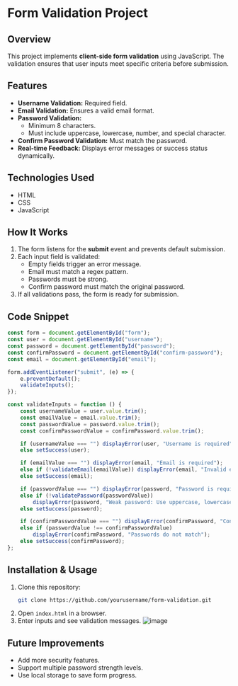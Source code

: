 # Form Validation Project

## Overview
This project implements **client-side form validation** using JavaScript. The validation ensures that user inputs meet specific criteria before submission.

## Features
- **Username Validation:** Required field.
- **Email Validation:** Ensures a valid email format.
- **Password Validation:**
  - Minimum 8 characters.
  - Must include uppercase, lowercase, number, and special character.
- **Confirm Password Validation:** Must match the password.
- **Real-time Feedback:** Displays error messages or success status dynamically.

## Technologies Used
- HTML
- CSS
- JavaScript

## How It Works
1. The form listens for the **submit** event and prevents default submission.
2. Each input field is validated:
   - Empty fields trigger an error message.
   - Email must match a regex pattern.
   - Passwords must be strong.
   - Confirm password must match the original password.
3. If all validations pass, the form is ready for submission.

## Code Snippet
```js
const form = document.getElementById("form");
const user = document.getElementById("username");
const password = document.getElementById("password");
const confirmPassword = document.getElementById("confirm-password");
const email = document.getElementById("email");

form.addEventListener("submit", (e) => {
    e.preventDefault();
    validateInputs();
});

const validateInputs = function () {
    const usernameValue = user.value.trim();
    const emailValue = email.value.trim();
    const passwordValue = password.value.trim();
    const confirmPasswordValue = confirmPassword.value.trim();

    if (usernameValue === "") displayError(user, "Username is required");
    else setSuccess(user);

    if (emailValue === "") displayError(email, "Email is required");
    else if (!validateEmail(emailValue)) displayError(email, "Invalid email address");
    else setSuccess(email);

    if (passwordValue === "") displayError(password, "Password is required");
    else if (!validatePassword(passwordValue))
        displayError(password, "Weak password: Use uppercase, lowercase, number & special character");
    else setSuccess(password);

    if (confirmPasswordValue === "") displayError(confirmPassword, "Confirm Password is required");
    else if (passwordValue !== confirmPasswordValue)
        displayError(confirmPassword, "Passwords do not match");
    else setSuccess(confirmPassword);
};
```

## Installation & Usage
1. Clone this repository:
   ```sh
   git clone https://github.com/yourusername/form-validation.git
   ```
2. Open `index.html` in a browser.
3. Enter inputs and see validation messages.
![image](https://github.com/user-attachments/assets/492e61de-2508-40be-a297-dab31c0be078)


## Future Improvements
- Add more security features.
- Support multiple password strength levels.
- Use local storage to save form progress.


